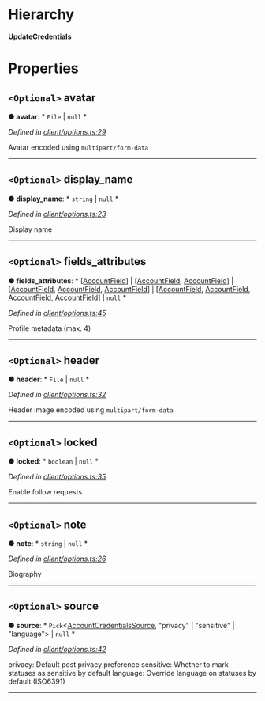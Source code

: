 

# Hierarchy

**UpdateCredentials**

# Properties

<a id="avatar"></a>

## `<Optional>` avatar

**● avatar**: * `File` &#124; `null`
*

*Defined in [client/options.ts:29](https://github.com/lagunehq/core/blob/b472bda/src/client/options.ts#L29)*

Avatar encoded using `multipart/form-data`

___
<a id="display_name"></a>

## `<Optional>` display_name

**● display_name**: * `string` &#124; `null`
*

*Defined in [client/options.ts:23](https://github.com/lagunehq/core/blob/b472bda/src/client/options.ts#L23)*

Display name

___
<a id="fields_attributes"></a>

## `<Optional>` fields_attributes

**● fields_attributes**: * [[AccountField](_entities_account_.accountfield.md)] &#124; [[AccountField](_entities_account_.accountfield.md), [AccountField](_entities_account_.accountfield.md)] &#124; [[AccountField](_entities_account_.accountfield.md), [AccountField](_entities_account_.accountfield.md), [AccountField](_entities_account_.accountfield.md)] &#124; [[AccountField](_entities_account_.accountfield.md), [AccountField](_entities_account_.accountfield.md), [AccountField](_entities_account_.accountfield.md), [AccountField](_entities_account_.accountfield.md)] &#124; `null`
*

*Defined in [client/options.ts:45](https://github.com/lagunehq/core/blob/b472bda/src/client/options.ts#L45)*

Profile metadata (max. 4)

___
<a id="header"></a>

## `<Optional>` header

**● header**: * `File` &#124; `null`
*

*Defined in [client/options.ts:32](https://github.com/lagunehq/core/blob/b472bda/src/client/options.ts#L32)*

Header image encoded using `multipart/form-data`

___
<a id="locked"></a>

## `<Optional>` locked

**● locked**: * `boolean` &#124; `null`
*

*Defined in [client/options.ts:35](https://github.com/lagunehq/core/blob/b472bda/src/client/options.ts#L35)*

Enable follow requests

___
<a id="note"></a>

## `<Optional>` note

**● note**: * `string` &#124; `null`
*

*Defined in [client/options.ts:26](https://github.com/lagunehq/core/blob/b472bda/src/client/options.ts#L26)*

Biography

___
<a id="source"></a>

## `<Optional>` source

**● source**: * `Pick`<[AccountCredentialsSource](_entities_account_.accountcredentialssource.md),  "privacy" &#124; "sensitive" &#124; "language"> &#124; `null`
*

*Defined in [client/options.ts:42](https://github.com/lagunehq/core/blob/b472bda/src/client/options.ts#L42)*

privacy: Default post privacy preference sensitive: Whether to mark statuses as sensitive by default language: Override language on statuses by default (ISO6391)

___

